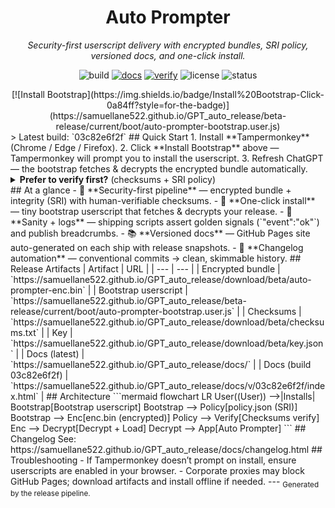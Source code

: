 <div align="center">
<h1>Auto Prompter</h1>
<p><em>Security-first userscript delivery with encrypted bundles, SRI policy, versioned docs, and one-click install.</em></p>
<p>
<img alt="build" src="https://img.shields.io/badge/build-03c82e6f2f-0a84ff?style=flat&logo=github" /> 
<a href="https://samuellane522.github.io/GPT_auto_release/docs/"><img alt="docs" src="https://img.shields.io/badge/docs-online-34c759?style=flat" /></a> 
<a href="https://samuellane522.github.io/GPT_auto_release/docs/verify.html"><img alt="verify" src="https://img.shields.io/badge/verify-checksums-64d2ff?style=flat" /></a> 
<img alt="license" src="https://img.shields.io/badge/license-MIT-informational?style=flat" /> 
<img alt="status" src="https://img.shields.io/badge/status-beta-ffb020?style=flat" />
</p>
[![Install Bootstrap](https://img.shields.io/badge/Install%20Bootstrap-Click-0a84ff?style=for-the-badge)](https://samuellane522.github.io/GPT_auto_release/beta-release/current/boot/auto-prompter-bootstrap.user.js)
</div>
> Latest build: `03c82e6f2f`
## Quick Start
1. Install **Tampermonkey** (Chrome / Edge / Firefox).
2. Click **Install Bootstrap** above — Tampermonkey will prompt you to install the userscript.
3. Refresh ChatGPT — the bootstrap fetches & decrypts the encrypted bundle automatically.
<details>
<summary><strong>Prefer to verify first?</strong> (checksums + SRI policy)</summary>
- Checksums: https://samuellane522.github.io/GPT_auto_release/download/beta/checksums.txt
- Policy (SRI): https://samuellane522.github.io/GPT_auto_release/download/beta/policy.json
**enc.bin SRI** (from policy)
```text
sha256-wizWGcOh/2A5QoUFnlD5dgyzofVAzYLSLxuURFj2n+8=
```
**CLI**
```bash
# Fetch checksums list
curl -sSfL https://samuellane522.github.io/GPT_auto_release/download/beta/checksums.txt | sed -n '1,60p'
# Confirm expected paths exist in the list
grep -E 'download/beta/auto-prompter-enc.bin|beta-release/current/boot/auto-prompter-bootstrap.user.js' <<'EOF'
$(curl -sSfL https://samuellane522.github.io/GPT_auto_release/download/beta/checksums.txt)
EOF
```
</details>
## At a glance
- 🔐 **Security-first pipeline** — encrypted bundle + integrity (SRI) with human-verifiable checksums.
- 🚀 **One-click install** — tiny bootstrap userscript that fetches & decrypts your release.
- 🧪 **Sanity + logs** — shipping scripts assert golden signals (`"event":"ok"`) and publish breadcrumbs.
- 📚 **Versioned docs** — GitHub Pages site auto-generated on each ship with release snapshots.
- 🧾 **Changelog automation** — conventional commits → clean, skimmable history.
## Release Artifacts
| Artifact | URL |
| --- | --- |
| Encrypted bundle | `https://samuellane522.github.io/GPT_auto_release/download/beta/auto-prompter-enc.bin` |
| Bootstrap userscript | `https://samuellane522.github.io/GPT_auto_release/beta-release/current/boot/auto-prompter-bootstrap.user.js` |
| Checksums | `https://samuellane522.github.io/GPT_auto_release/download/beta/checksums.txt` |
| Key | `https://samuellane522.github.io/GPT_auto_release/download/beta/key.json` |
| Docs (latest) | `https://samuellane522.github.io/GPT_auto_release/docs/` |
| Docs (build 03c82e6f2f) | `https://samuellane522.github.io/GPT_auto_release/docs/v/03c82e6f2f/index.html` |
## Architecture
```mermaid
flowchart LR
  User((User)) -->|Installs| Bootstrap[Bootstrap userscript]
  Bootstrap --> Policy[policy.json (SRI)]
  Bootstrap --> Enc[enc.bin (encrypted)]
  Policy --> Verify[Checksums verify]
  Enc --> Decrypt[Decrypt + Load]
  Decrypt --> App[Auto Prompter]
```
## Changelog
See: https://samuellane522.github.io/GPT_auto_release/docs/changelog.html
## Troubleshooting
- If Tampermonkey doesn’t prompt on install, ensure userscripts are enabled in your browser.
- Corporate proxies may block GitHub Pages; download artifacts and install offline if needed.
---
<sub>Generated by the release pipeline.</sub>
